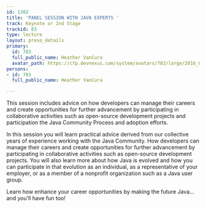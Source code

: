 ```yaml
---
id: 1382
title: 'PANEL SESSION WITH JAVA EXPERTS '
track: Keynote or 2nd Stage
trackid: 83
type: lecture
layout: preso_details
primary:
  id: 783
  full_public_name: Heather VanCura
  avatar_path: https://cfp.devnexus.com/system/avatars/783/large/2016_07_10_HeatherVanCura-176-Edit.jpg?1511208772
persons:
- id: 783
  full_public_name: Heather VanCura

---
```

This session includes advice on how developers can manage their careers and create opportunities for further advancement by participating in collaborative activities such as open-source development projects and participation the Java Community Process and adoption efforts.

In this session you will learn practical advice derived from our collective years of experience working with the Java Community. How developers can manage their careers and create opportunities for further advancement by participating in collaborative activities such as open-source development projects. You will also learn more about how Java is evolved and how you can participate in that evolution as an individual, as a representative of your employer, or as a member of a nonprofit organization such as a Java user group.

Learn how enhance your career opportunities by making the future Java…and you’ll have fun too!